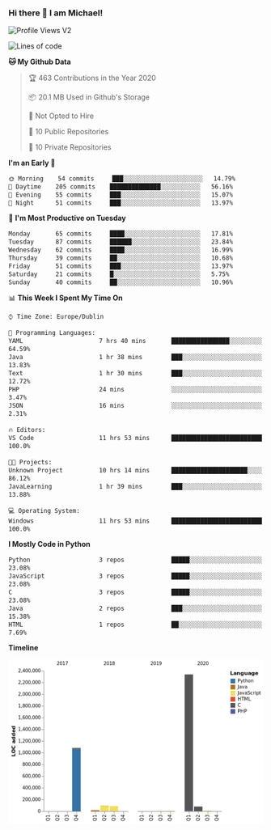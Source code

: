 ### Hi there 👋 I am Michael!

![Profile Views V2](https://komarev.com/ghpvc/?username=AppDevMichael)

<!--START_SECTION:waka-->
![Lines of code](https://img.shields.io/badge/From%20Hello%20World%20I%27ve%20Written-10.3%20million%20lines%20of%20code-blue)

**🐱 My Github Data** 

> 🏆 463 Contributions in the Year 2020
 > 
> 📦 20.1 MB Used in Github's Storage 
 > 
> 🚫 Not Opted to Hire
 > 
> 📜 10 Public Repositories
 > 
> 🔑 10 Private Repositories 

**I'm an Early 🐤** 

```text
🌞 Morning    54 commits     ███░░░░░░░░░░░░░░░░░░░░░░   14.79% 
🌆 Daytime    205 commits    ██████████████░░░░░░░░░░░   56.16% 
🌃 Evening    55 commits     ███░░░░░░░░░░░░░░░░░░░░░░   15.07% 
🌙 Night      51 commits     ███░░░░░░░░░░░░░░░░░░░░░░   13.97%

```
📅 **I'm Most Productive on Tuesday** 

```text
Monday       65 commits     ████░░░░░░░░░░░░░░░░░░░░░   17.81% 
Tuesday      87 commits     ██████░░░░░░░░░░░░░░░░░░░   23.84% 
Wednesday    62 commits     ████░░░░░░░░░░░░░░░░░░░░░   16.99% 
Thursday     39 commits     ██░░░░░░░░░░░░░░░░░░░░░░░   10.68% 
Friday       51 commits     ███░░░░░░░░░░░░░░░░░░░░░░   13.97% 
Saturday     21 commits     █░░░░░░░░░░░░░░░░░░░░░░░░   5.75% 
Sunday       40 commits     ██░░░░░░░░░░░░░░░░░░░░░░░   10.96%

```


📊 **This Week I Spent My Time On** 

```text
⌚︎ Time Zone: Europe/Dublin

💬 Programming Languages: 
YAML                     7 hrs 40 mins       ████████████████░░░░░░░░░   64.59% 
Java                     1 hr 38 mins        ███░░░░░░░░░░░░░░░░░░░░░░   13.83% 
Text                     1 hr 30 mins        ███░░░░░░░░░░░░░░░░░░░░░░   12.72% 
PHP                      24 mins             ░░░░░░░░░░░░░░░░░░░░░░░░░   3.47% 
JSON                     16 mins             ░░░░░░░░░░░░░░░░░░░░░░░░░   2.31%

🔥 Editors: 
VS Code                  11 hrs 53 mins      █████████████████████████   100.0%

🐱‍💻 Projects: 
Unknown Project          10 hrs 14 mins      █████████████████████░░░░   86.12% 
JavaLearning             1 hr 39 mins        ███░░░░░░░░░░░░░░░░░░░░░░   13.88%

💻 Operating System: 
Windows                  11 hrs 53 mins      █████████████████████████   100.0%

```

**I Mostly Code in Python** 

```text
Python                   3 repos             █████░░░░░░░░░░░░░░░░░░░░   23.08% 
JavaScript               3 repos             █████░░░░░░░░░░░░░░░░░░░░   23.08% 
C                        3 repos             █████░░░░░░░░░░░░░░░░░░░░   23.08% 
Java                     2 repos             ███░░░░░░░░░░░░░░░░░░░░░░   15.38% 
HTML                     1 repos             ██░░░░░░░░░░░░░░░░░░░░░░░   7.69%

```


**Timeline**

![Chart not found](https://github.com/AppDevMichael/AppDevMichael/blob/master/charts/bar_graph.png) 


<!--END_SECTION:waka-->

